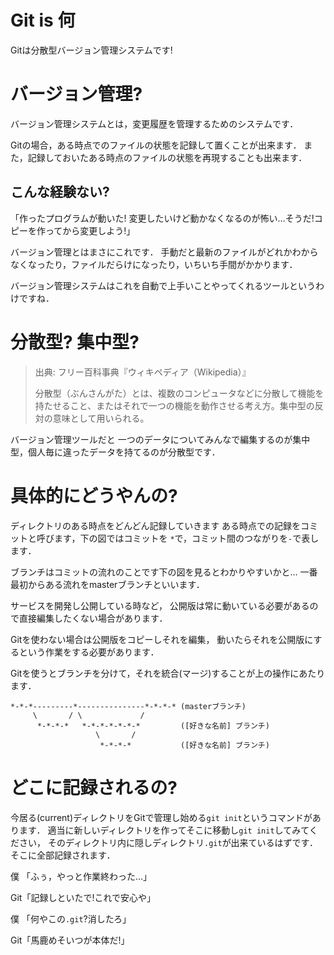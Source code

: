 # Git is 何

Gitは分散型バージョン管理システムです!

# バージョン管理?

バージョン管理システムとは，変更履歴を管理するためのシステムです．

Gitの場合，ある時点でのファイルの状態を記録して置くことが出来ます．
また，記録しておいたある時点のファイルの状態を再現することも出来ます．

## こんな経験ない?

「作ったプログラムが動いた! 変更したいけど動かなくなるのが怖い…そうだ!コピーを作ってから変更しよう!」

バージョン管理とはまさにこれです．
手動だと最新のファイルがどれかわからなくなったり，ファイルだらけになったり，いちいち手間がかかります．

バージョン管理システムはこれを自動で上手いことやってくれるツールというわけですね．

# 分散型? 集中型?

>出典: フリー百科事典『ウィキペディア（Wikipedia）』
>
>分散型（ぶんさんがた）とは、複数のコンピュータなどに分散して機能を持たせること、またはそれで一つの機能を動作させる考え方。集中型の反対の意味として用いられる。 
>

バージョン管理ツールだと
一つのデータについてみんなで編集するのが集中型，個人毎に違ったデータを持てるのが分散型です．

# 具体的にどうやんの?
ディレクトリのある時点をどんどん記録していきます
ある時点での記録をコミットと呼びます，下の図ではコミットを
`*`で，コミット間のつながりを`-`で表します．

ブランチはコミットの流れのことです下の図を見るとわかりやすいかと…
一番最初からある流れをmasterブランチといいます．

サービスを開発し公開している時など，
公開版は常に動いている必要があるので直接編集したくない場合があります．

Gitを使わない場合は公開版をコピーしそれを編集，
動いたらそれを公開版にするという作業をする必要があります．

Gitを使うとブランチを分けて，それを統合(マージ)することが上の操作にあたります．

```
*-*-*---------*---------------*-*-*-* (masterブランチ)
     \       / \             /
      *-*-*-*   *-*-*-*-*-*-*         ([好きな名前] ブランチ)
                   \       /
                    *-*-*-*           ([好きな名前] ブランチ)
```

# どこに記録されるの?
今居る(current)ディレクトリをGitで管理し始める`git init`というコマンドがあります．
適当に新しいディレクトリを作ってそこに移動し`git init`してみてください，
そのディレクトリ内に隠しディレクトリ`.git`が出来ているはずです．
そこに全部記録されます．

僕 「ふぅ，やっと作業終わった…」

Git「記録しといたで!これで安心や」

僕 「何やこの`.git`?消したろ」

Git「馬鹿めそいつが本体だ!」

